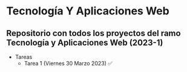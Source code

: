 # Tecnología Y Aplicaciones Web

## Repositorio con todos los proyectos del ramo Tecnología y Aplicaciones Web (2023-1)

* Tareas
  + Tarea 1 (Viernes 30 Marzo 2023) :white_check_mark:

